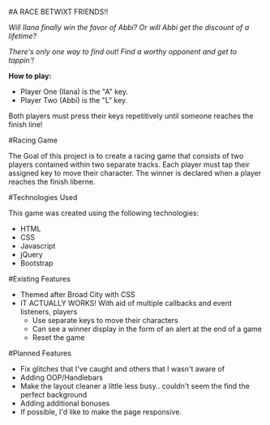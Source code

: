 #A RACE BETWIXT FRIENDS!!


*Will Ilana finally win the favor of Abbi?*
*Or will Abbi get the discount of a lifetime?*

*There's only one way to find out! Find a worthy opponent and get to tappin'!*

__How to play:__
- Player One (Ilana) is the "A" key.
- Player Two (Abbi) is the "L" key.

Both players must press their keys repetitively until someone reaches the
finish line!

#Racing Game

The Goal of this project is to create a racing game that consists of two players
contained within two separate tracks. Each player must tap their assigned key
to move their character. The winner is declared when a player reaches the
finish liberne.

#Technologies Used

This game was created using the following technologies:

- HTML
- CSS
- Javascript
- jQuery
- Bootstrap


#Existing Features

- Themed after Broad City with CSS
- IT ACTUALLY WORKS! With aid of multiple callbacks and event listeners, players
  - Use separate keys to move their characters
  - Can see a winner display in the form of an alert at the end of a game
  - Reset the game


#Planned Features

- Fix glitches that I've caught and others that I wasn't aware of
- Adding OOP/Handlebars
- Make the layout cleaner a little less busy.. couldn't seem the find the
perfect background
- Adding additional bonuses
- If possible, I'd like to make the page responsive.
